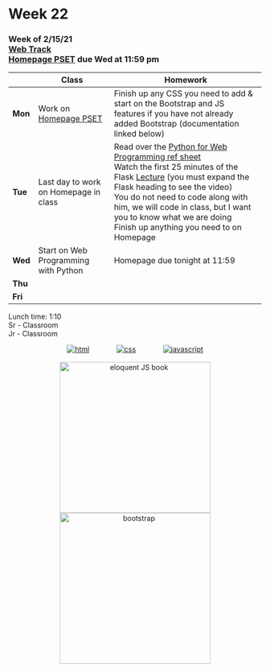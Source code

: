 <meta http-equiv="refresh" content="300"/>

# Week 22

### Week of 2/15/21<br>[Web Track](/ap/curriculum/web)<br>[Homepage PSET](/ap/curriculum/web/homepage) due Wed at 11:59 pm

|         | Class | Homework |
| ------- | ----- | -------- |
| **Mon** | Work on [Homepage PSET](/ap/curriculum/web/homepage) | Finish up any CSS you need to add & start on the Bootstrap and JS features if you have not already added Bootstrap (documentation linked below) |
| **Tue** | Last day to work on Homepage in class | Read over the [Python for Web Programming ref sheet](/ap/assets/pdfs/python_for_web_programming.pdf)<br>Watch the first 25 minutes of the Flask [Lecture](/ap/curriculum/web/#lectures-1) (you must expand the Flask heading to see the video)<br>You do not need to code along with him, we will code in class, but I want you to know what we are doing<br>Finish up anything you need to on Homepage |
| **Wed** | Start on Web Programming with Python | Homepage due tonight at 11:59 |
| **Thu** |       |          |
| **Fri** |       |          |

Lunch time: 1:10  
Sr - Classroom  
Jr - Classroom  

<div style="text-align:center">
<a href="https://www.w3schools.com/html" target="_blank"><img src="\ap\assets\img\html-icon.jpg" alt="html" style="padding: 0px 25px"></a>
<a href="https://www.w3schools.com/css" target="_blank"><img src="\ap\assets\img\css-icon.jpg" alt="css" style="padding: 0px 25px"></a>
<a href="https://www.w3schools.com/js" target="_blank"><img src="\ap\assets\img\js-icon.jpg" alt="javascript" style="padding: 0px 25px"></a>
</div>
<br>
<div style="text-align:center">
<a href="https://eloquentjavascript.net/" target="_blank"><img src="https://eloquentjavascript.net/img/cover.jpg" alt="eloquent JS book" height="300px"></a>
<a href="https://getbootstrap.com/docs/5.0/getting-started/introduction/" target="_blank"><img src="\ap\assets\img\bootstrap.png" alt="bootstrap" height="300px"></a>
</div>